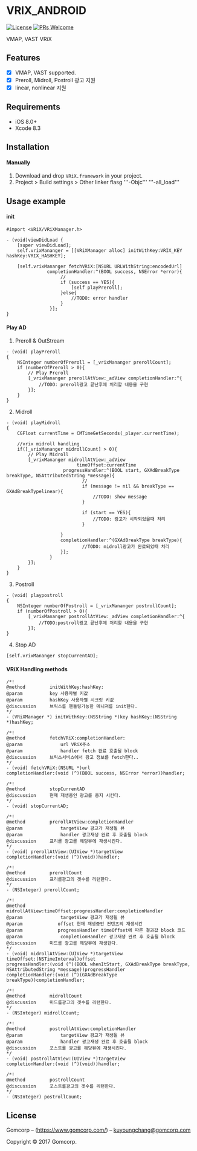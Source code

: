 # VRIX_ANDROID

[![License][license-image]][license-url]
[![PRs Welcome](https://img.shields.io/badge/PRs-welcome-brightgreen.svg?style=flat-square)](http://makeapullrequest.com)

VMAP, VAST VRiX

## Features

- [x] VMAP, VAST supported.
- [x] Preroll, Midroll, Postroll 광고 지원
- [x] linear, nonlinear 지원

## Requirements

- iOS 8.0+
- Xcode 8.3

## Installation

#### Manually
1. Download and drop ```VRiX.framework``` in your project.  
2. Project > Build settings > Other linker flasg '''-Objc''' '''-all_load'''  

## Usage example

#### init
```objc
#import <VRiX/VRiXManager.h>

- (void)viewDidLoad {
    [super viewDidLoad];
    self.vrixMananger = [[VRiXManager alloc] initWithKey:VRIX_KEY hashKey:VRIX_HASHKEY];

    [self.vrixMananger fetchVRiX:[NSURL URLWithString:encodedUrl]
               completionHandler:^(BOOL success, NSError *error){
                    //
                    if (success == YES){
                        [self playPreroll];
                    }else{
                        //TODO: error handler
                    }
                }];
}
```
#### Play AD
1. Preroll & OutStream

```objc
- (void) playPreroll
{
    NSInteger numberOfPreroll = [_vrixMananger prerollCount];
    if (numberOfPreroll > 0){
        // Play Preroll
        [_vrixMananger prerollAtView:_adView completionHandler:^{
            //TODO: preroll광고 끝난후에 처리할 내용을 구현
        }];
    }
}
```
2. Midroll
```objc
- (void) playMidroll
{
    CGFloat currentTime = CMTimeGetSeconds(_player.currentTime);

    //vrix midroll handling
    if([_vrixMananger midrollCount] > 0){
        // Play Midroll
        [_vrixMananger midrollAtView:_adView
                          timeOffset:currentTime
                     progressHandler:^(BOOL start, GXAdBreakType breakType, NSAttributedString *message){
                            //
                            if (message != nil && breakType == GXAdBreakTypelinear){
                                //TODO: show message
                            }

                            if (start == YES){
                                //TODO: 광고가 시작되었을때 처리
                            }
                
                    }
                    completionHandler:^(GXAdBreakType breakType){
                            //TODO: midroll광고가 완료되었때 처리 
                    }];
                }
        }];
    }
}
```

3. Postroll
```objc
- (void) playpostroll
{
    NSInteger numberOfPostroll = [_vrixMananger postrollCount];
    if (numberOfPostroll > 0){
        [_vrixMananger postrollAtView:_adView completionHandler:^{
            //TODO:postroll광고 끝난후에 처리할 내용을 구현
        }];
}
```
4. Stop AD
```objc
[self.vrixMananger stopCurrentAD];
```

#### VRiX Handling methods
```objc
/*!
@method			initWithKey:hashKey:
@param          key 사용자별 키값
@param			hashKey 사용자별 시크릿 키값
@discussion		브릭스를 핸들링가능한 메니져를 init한다.
*/
- (VRiXManager *) initWithKey:(NSString *)key hashKey:(NSString *)hashKey;

/*!
@method			fetchVRiX:completionHandler:
@param				url VRiX주소
@param				handler fetch 완료 호출될 block
@discussion		브릭스서비스에서 광고 정보를 fetch한다..
*/
- (void) fetchVRiX:(NSURL *)url
completionHandler:(void (^)(BOOL success, NSError *error))handler;

/*!
@method			stopCurrentAD
@discussion		현재 재생중인 광고를 중지 시킨다.
*/
- (void) stopCurrentAD;

/*!
@method			prerollAtView:completionHandler
@param				targetView 광고가 재생될 뷰
@param				handler 광고재생 완료 후 호출될 block
@discussion		프리롤 광고를 해당뷰에 재생시킨다.
*/
- (void) prerollAtView:(UIView *)targetView
completionHandler:(void (^)(void))handler;

/*!
@method			prerollCount
@discussion		프리롤광고의 곗수를 리턴한다.
*/
- (NSInteger) prerollCount;

/*!
@method			midrollAtView:timeOffset:progressHandler:completionHandler
@param				targetView 광고가 재생될 뷰
@param             offset 현재 재생중인 컨텐츠의 재생시간
@param             progressHandler timeOffset에 따른 결과값 block 코드
@param				completionHandler 광고재생 완료 후 호출될 block
@discussion		미드롤 광고를 해당뷰에 재생한다.
*/
- (void) midrollAtView:(UIView *)targetView
timeOffset:(NSTimeInterval)offset
progressHandler:(void (^)(BOOL whenItStart, GXAdBreakType breakType, NSAttributedString *message))progressHandler
completionHandler:(void (^)(GXAdBreakType breakType))completionHandler;

/*!
@method			midrollCount
@discussion		미드롤광고의 곗수를 리턴한다.
*/
- (NSInteger) midrollCount;

/*!
@method			postrollAtView:completionHandler
@param				targetView 광고가 재생될 뷰
@param				handler 광고재생 완료 후 호출될 block
@discussion		포스트롤 광고를 해당뷰에 재생시킨다.
*/
- (void) postrollAtView:(UIView *)targetView
completionHandler:(void (^)(void))handler;

/*!
@method			postrollCount
@discussion		포스트롤광고의 곗수를 리턴한다.
*/
- (NSInteger) postrollCount;
```
## License

Gomcorp – (https://www.gomcorp.com/) – kuyoungchang@gomcorp.com

Copyright © 2017 Gomcorp.

[license-image]: https://img.shields.io/badge/License-MIT-blue.svg
[license-url]: LICENSE
